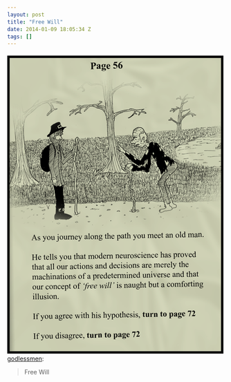```yaml
---
layout: post
title: "Free Will"
date: 2014-01-09 18:05:34 Z
tags: []
---
```

![](/media/2014/01/72780915245.png)
[godlessmen](http://godlessmen.tumblr.com/post/72780630790/free-will):

> Free Will
